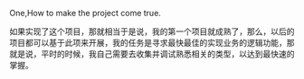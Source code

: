 One,How to make the project come true.    


如果实现了这个项目，那就相当于是说，我的第一个项目就成熟了，那么，以后的项目都可以基于此项来开展，我的任务是寻求最快最佳的实现业务的逻辑功能，那就是说，平时的时候，我自己需要去收集并调试熟悉相关的类型，以达到最快速的掌握。
